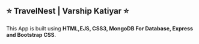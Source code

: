 ## ⭐ TravelNest | Varship Katiyar ⭐

This App is built using **HTML,EJS, CSS3, MongoDB For Database, Express and Bootstrap CSS**.
